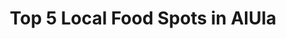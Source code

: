 ---
layout: listicle
title: Top 5 Local Food Spots in AlUla
image: >-
  https://images.unsplash.com/photo-1603496987674-79600a000f55?w=900&auto=format&fit=crop&q=60&ixlib=rb-4.0.3&ixid=M3wxMjA3fDB8MHxzZWFyY2h8Mnx8bWFuZGl8ZW58MHx8MHx8fDA%3D
alt:
screen-height: 60%
image-placement: left
image-horizontal-focal-point: center
image-vertical-focal-point: center
text-placement: center
heading: Top 5 Local Food Spots in AlUla
info-loop:
  - text: 
  - text: 
  - text:
button-1-link:
button-1-text: 
button-2-link: 
button-2-text: 

# LIST 1
list-1-image: https://images.unsplash.com/photo-1603496987674-79600a000f55?w=900&auto=format&fit=crop&q=60&ixlib=rb-4.0.3&ixid=M3wxMjA3fDB8MHxzZWFyY2h8Mnx8bWFuZGl8ZW58MHx8MHx8fDA%3D
list-1-alt: Traditional chicken mandi, considered one of Saudi's national dishes consisting of slow-cooked meat and rice
list-1-subtitle: Traditional chicken mandi
list-1-image-placement: right
list-1-image-horizontal-focal-point: center
list-1-image-vertical-focal-point: center
list-1-text-alignment: center
list-1-section-heading: 
list-1-text-placement: center
list-1-text-block-heading: AlUla Heritage Restaurant & Kitchens
list-1-description-1: Shaped like a castle, this unmistakable restaurant at the main roundabout into town has hands-down the best mandi in town. Order nafar laham for a taste of slow-cooked wild goat or a traditional half a chicken. Different sides of veggie options are available too – but go before 3pm if you want to try the goat.
list-1-description-2: 
list-1-description-3: 
list-1-button-1-link: https://maps.app.goo.gl/tnL2bY3PWcCsVvA67 
list-1-button-1-text: Directions
list-1-button-2-link: 
list-1-button-2-text: 

# LIST 2
list-2-image: https://images.unsplash.com/photo-1562754995-606360ed0420?w=900&auto=format&fit=crop&q=60&ixlib=rb-4.0.3&ixid=M3wxMjA3fDB8MHxzZWFyY2h8N3x8c2F1ZGklMjBmb29kfGVufDB8fDB8fHww
list-2-alt: Bubbling clay pots of rich, delicious lentils, meat and cheesy goodness are accompanied by swathes of crispy bread for dunking
list-2-subtitle: Traditional Yemeni dishes
list-2-image-placement: left
list-2-image-horizontal-focal-point: center
list-2-image-vertical-focal-point: center
list-2-text-alignment: center
list-2-section-heading: 
list-2-text-placement: center
list-2-text-block-heading: Yemeni Taste
list-2-description-1: Bubbling clay pots of rich, delicious lentils, meat and cheesy goodness are accompanied by swathes of crispy bread for dunking. This place is a certified greasy-spoon, but you’re meant to eat with your hands. No fuss, no muss, bring a group for sharing. Easily ranked the best spot for vegetarians. 
list-2-description-2: 
list-2-description-3: 
list-2-button-1-link: https://maps.app.goo.gl/w6paKo2kcGMjpMiQ9
list-2-button-1-text: Directions
list-2-button-2-link: 
list-2-button-2-text: 

# LIST 3
list-3-image: https://images.unsplash.com/photo-1530469912745-a215c6b256ea?w=900&auto=format&fit=crop&q=60&ixlib=rb-4.0.3&ixid=M3wxMjA3fDB8MHxzZWFyY2h8Mnx8c2hhd2FybWF8ZW58MHx8MHx8fDA%3D
list-3-alt: Juicy cone of spit roasted chicken shawarma
list-3-subtitle: Chicken shawarma
list-3-image-placement: right
list-3-image-horizontal-focal-point: center
list-3-image-vertical-focal-point: center
list-3-text-alignment: center
list-3-section-heading: 
list-3-text-placement: center
list-3-text-block-heading: Raghef AlReefi
list-3-description-1: Best falafel and shawarma in town – and we’ve tried them all. Once the falafel is finished for the day, that’s it, so don’t wait for the craving to hit. Get the shawarma in their saj bread, or fettah shawarma if you want a plate with rice.
list-3-description-2: 
list-3-description-3: 
list-3-button-1-link: https://maps.app.goo.gl/3LeFv6doYn5yNN8m8
list-3-button-1-text: Directions
list-3-button-2-link: 
list-3-button-2-text: 

# LIST 4
list-4-image: https://images.unsplash.com/photo-1505253758473-96b7015fcd40?w=900&auto=format&fit=crop&q=60&ixlib=rb-4.0.3&ixid=M3wxMjA3fDB8MHxzZWFyY2h8NHx8YmVuZ2FsaSUyMGZvb2R8ZW58MHx8MHx8fDA%3D
list-4-alt: A Heaping plate of spicy Bengali meat, rice and chapati
list-4-subtitle: Bengali meat, rice and chapati
list-4-image-placement: left
list-4-image-horizontal-focal-point: center
list-4-image-vertical-focal-point: center
list-4-text-alignment: center
list-4-section-heading: 
list-4-text-placement: center
list-4-text-block-heading: Bengali 
list-4-description-1: With a large Bengali population in AlUla, you’ve got to try their fare. Spicy meat, freshly prepared chapati and piping hot chai make for a flavorful and filling meal. In town there are two right next to each other, and you can’t go wrong with their one. Make sure to snack on some fried pakora while you’re waiting.
list-4-description-2: 
list-4-description-3: 
list-4-button-1-link: 
list-4-button-1-text: Directions
list-4-button-2-link: 
list-4-button-2-text: 

# LIST 5
list-5-image: https://images.unsplash.com/photo-1603496987674-79600a000f55?w=900&auto=format&fit=crop&q=60&ixlib=rb-4.0.3&ixid=M3wxMjA3fDB8MHxzZWFyY2h8Mnx8bWFuZGl8ZW58MHx8MHx8fDA%3D
list-5-alt: A large, round bread called tamees, typically found in Saudi. Usually soft and pillowy, slightly salty and perfect for sharing
list-5-subtitle: Tamees fresh out of the oven
list-5-image-placement: right
list-5-image-horizontal-focal-point: center
list-5-image-vertical-focal-point: center
list-5-text-alignment: center
list-5-section-heading: 
list-5-text-placement: center
list-5-text-block-heading: Tamees Bakery
list-5-description-1: Not really a restaurant, these bakeries are hidden in plain sight. Look for a small window to order from, usually found next to a ‘breakfast buffet’ serving fuul and falafel. The easiest one to find is located directly across from Aramex.
list-5-description-2: 
list-5-description-3: 
list-5-button-1-link: https://maps.app.goo.gl/hR8UVhtyFxhgL8rs5
list-5-button-1-text: Directions
list-5-button-2-link: 
list-5-button-2-text: 
---
